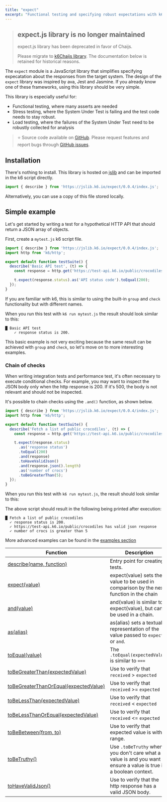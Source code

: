 ```yaml
---
title: "expect"
excerpt: "Functional testing and specifying robust expectations with k6"
---
```


<Blockquote mod="warning">

## expect.js library is no longer maintained

expect.js library has been deprecated in favor of Chaijs. 

Please migrate to [k6Chaijs library](../k6chaijs). The documentation below is retained for historical reasons.

</Blockquote>

The `expect` module is a JavaScript library that simplifies specifying expecatation about the responses from the target system. The design of the `expect` library was inspired by ava, Jest and Jasmine. If you already know one of these frameworks, using this library should be very simple. 

This library is especially useful for:
 - Functional testing, where many asserts are needed
 - Stress testing, where the System Under Test is failing and the test code needs to stay robust.
 - Load testing, where the failures of the System Under Test need to be robustly collected for analysis

> ⭐️ Source code available on [GitHub](https://github.com/k6io/k6-jslib-expect). 
> Please request features and report bugs through [GitHub issues](https://github.com/k6io/k6-jslib-expect/issues).

## Installation
There's nothing to install. This library is hosted on [jslib](https://jslib.k6.io/) and can be imported in the k6 script directly.

<CodeGroup labels={[]}>

```javascript
import { describe } from 'https://jslib.k6.io/expect/0.0.4/index.js';
```

</CodeGroup>

Alternatively, you can use a copy of this file stored locally.

## Simple example

Let's get started by writing a test for a hypothetical HTTP API that should return a JSON array of objects. 

First, create a `mytest.js` k6 script file.


<CodeGroup labels={[]}>

```javascript
import { describe } from 'https://jslib.k6.io/expect/0.0.4/index.js';
import http from 'k6/http';

export default function testSuite() {
  describe('Basic API test', (t) => {
    const response = http.get('https://test-api.k6.io/public/crocodiles');

    t.expect(response.status).as('API status code').toEqual(200);
  });
}
```

</CodeGroup>

If you are familiar with k6, this is similar to using the built-in `group` and `check` functionality but with different names.

When you run this test with `k6 run mytest.js` the result should look similar to this:

```
█ Basic API test
    ✓ response status is 200.
```

This basic example is not very exciting because the same result can be achieved with `group` and `check`, so let's move on to more interesting examples.

### Chain of checks

When writing integration tests and performance test, it's often necessary to execute conditional checks. For example, you may want to inspect the JSON body only when the http response is 200. If it's 500, the body is not relevant and should not be inspected. 

It's possible to chain checks using the `.and()` function, as shown below.

<CodeGroup labels={[]}>

```javascript
import { describe } from 'https://jslib.k6.io/expect/0.0.4/index.js';
import http from 'k6/http';

export default function testSuite() {
  describe('Fetch a list of public crocodiles', (t) => {
    const response = http.get('https://test-api.k6.io/public/crocodiles');

    t.expect(response.status)
      .as('response status')
      .toEqual(200)
      .and(response)
      .toHaveValidJson()
      .and(response.json().length)
      .as('number of crocs')
      .toBeGreaterThan(5);
  });
}
```

</CodeGroup>

When you run this test with `k6 run mytest.js`, the result should look similar to this:

The above script should result in the following being printed after execution:

```
█ Fetch a list of public crocodiles
  ✓ response status is 200.
  ✓ https://test-api.k6.io/public/crocodiles has valid json response
  ✓ number of crocs is greater than 5
```

More advanced examples can be found in the [examples section](/examples/functional-testing)


| Function | Description |
| -------- | ----------- |
| [describe(name, function)](/javascript-api/jslib/expect/describe-name-function)  | Entry point for creating tests. |
| [expect(value)](/javascript-api/jslib/expect/expect-value)  | expect(value) sets the value to be used in comparison by the next function in the chain |
| [and(value)](/javascript-api/jslib/expect/and-value)  | and(value) is similar to expect(value), but can be used in a chain. |
| [as(alias)](/javascript-api/jslib/expect/as-string)  | as(alias) sets a textual representation of the value passed to `expect` or `and`. |
| [toEqual(value)](/javascript-api/jslib/expect/toequal-expectedvalue)  | The `.toEqual(expectedValue)` is similar to `===`    |
| [toBeGreaterThan(expectedValue)](/javascript-api/jslib/expect/tobegreaterthan-expectedvalue)  | Use to verify that `received` > `expected` |
| [toBeGreaterThanOrEqual(expectedValue)](/javascript-api/jslib/expect/tobegreaterthanorequal-expectedvalue)  | Use to verify that `received` >= `expected` |
| [toBeLessThan(expectedValue)](/javascript-api/jslib/expect/tobelessthan-expectedvalue)  | Use to verify that `received` < `expected` |
| [toBeLessThanOrEqual(expectedValue)](/javascript-api/jslib/expect/tobelessthanorequal-expectedvalue)  | Use to verify that `received` <= `expected` |
| [toBeBetween(from, to)](/javascript-api/jslib/expect/tobebetween-from-to)  | Use to verify that expected value is within range. |
| [toBeTruthy()](/javascript-api/jslib/expect/tobetruthy)  | Use `.toBeTruthy` when you don't care what a value is and you want to ensure a value is true in a boolean context.  | 
| [toHaveValidJson()](/javascript-api/jslib/expect/tohavevalidjson)  | Use to verify that the http response has a valid JSON body. |


